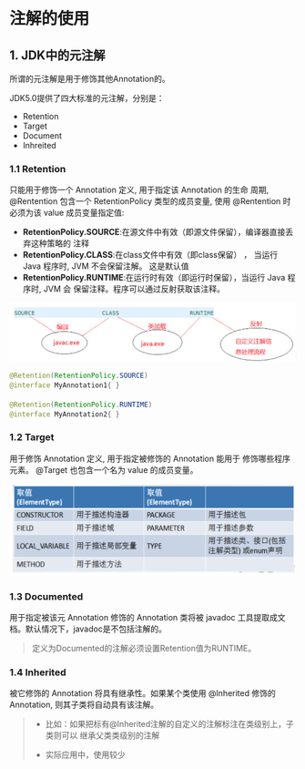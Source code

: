 # 注解的使用

## 1. JDK中的元注解

所谓的元注解是用于修饰其他Annotation的。

JDK5.0提供了四大标准的元注解，分别是：

- Retention
- Target
- Document
- Inhreited

### 1.1 Retention

只能用于修饰一个 Annotation 定义, 用于指定该 Annotation 的生命 周期, @Rentention 包含一个 RetentionPolicy 类型的成员变量, 使用 @Rentention 时必须为该 value 成员变量指定值:

- **RetentionPolicy.SOURCE**:在源文件中有效（即源文件保留），编译器直接丢弃这种策略的 注释
- **RetentionPolicy.CLASS**:在class文件中有效（即class保留） ， 当运行 Java 程序时, JVM 不会保留注解。 这是默认值
- **RetentionPolicy.RUNTIME**:在运行时有效（即运行时保留），当运行 Java 程序时, JVM 会 保留注释。程序可以通过反射获取该注释。

![image-20210110155457763](images/image-20210110155457763.png)

```java
@Retention(RetentionPolicy.SOURCE)
@interface MyAnnotation1{ }

@Retention(RetentionPolicy.RUNTIME)
@interface MyAnnotation2{ }
```

### 1.2 Target

用于修饰 Annotation 定义, 用于指定被修饰的 Annotation 能用于 修饰哪些程序元素。 @Target 也包含一个名为 value 的成员变量。

![image-20210110155548975](images/image-20210110155548975.png)

### 1.3 Documented

用于指定被该元 Annotation 修饰的 Annotation 类将被 javadoc 工具提取成文档。默认情况下，javadoc是不包括注解的。

> 定义为Documented的注解必须设置Retention值为RUNTIME。

### 1.4 Inherited

被它修饰的 Annotation 将具有继承性。如果某个类使用 @Inherited 修饰的 Annotation, 则其子类将自动具有该注解。

> - 比如：如果把标有@Inherited注解的自定义的注解标注在类级别上，子类则可以 继承父类类级别的注解
>
> - 实际应用中，使用较少

